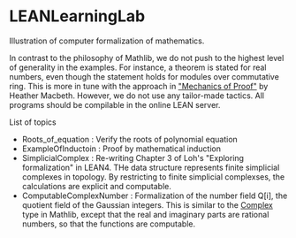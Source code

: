 # LEANLearningLab
Illustration of computer formalization of mathematics.

In contrast to the philosophy of Mathlib, we do not push to the highest level of generality in the examples. For instance, a theorem is stated for real numbers, even though the statement holds for modules over commutative ring. This is more in tune with the approach in ["Mechanics of Proof"](https://hrmacbeth.github.io/math2001/) by Heather Macbeth. However, we do not use any tailor-made tactics. All programs should be compilable in the online LEAN server.

List of topics
- Roots_of_equation : Verify the roots of polynomial equation
- ExampleOfInductoin : Proof by mathematical induction
- SimplicialComplex : Re-writing Chapter 3 of Loh's "Exploring formalization" in LEAN4. THe data structure represents finite simplicial complexes in topology. By restricting to finite simplicial complexses, the calculations are explicit and computable.
- ComputableComplexNumber : Formalization of the number field Q[i], the quotient field of the Gaussian integers. This is similar to the  [Complex](https://leanprover-community.github.io/mathlib4_docs/Mathlib/Data/Complex/Basic.html) type in Mathlib, except that the real and imaginary parts are rational numbers, so that the functions are computable.
